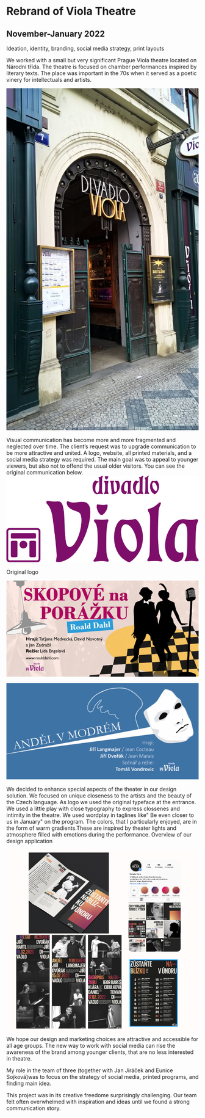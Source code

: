# Rebrand of Viola Theatre
## November-January 2022 
Ideation, identity, branding, social media strategy, print layouts

We worked with a small but very significant Prague Viola theatre located on Národní třída. The theatre is focused on chamber performances inspired by literary texts. The place was important in the 70s when it served as a poetic vinery for intellectuals and artists.

![Oval entrance of the theatre,view from Národní třída street.](Viola-1.jpeg)

Visual communication  has become more and more fragmented and neglected over time. The client’s request was to upgrade communication to be more attractive and united. A logo, website, all printed materials, and a social media strategy was required. The main goal was to appeal to younger viewers, but also not to offend the usual older visitors. You can see the original communication below. 
![Original logo of theatre Viola, Art Nouveau styled letters in violet color spelling Viola.](Viola-4.jpeg)

Original logo

![Poster for a thetre performance.](Viola-5.jpeg)

![Poster for a thetre performance.](Viola-6.jpeg)

We decided to enhance special aspects of the theater in our design solution. We focused on unique closeness to the artists and the beauty of the Czech language. As logo we used the original typeface at the entrance.
We used a little play with close typography to express clossenes and intimity in the theatre. We used wordplay in taglines like" Be even closer to us in January" on the program. The colors, that I particularly enjoyed, are in the form of warm gradients.These are inspired by theater lights and atmosphere filled with emotions during the performance. Overview of our design application

![Poster for a thetre performance.](case-study-viola.jpg)
We hope our design and marketing choices are attractive and accessible for all age groups. The new way to work with social media can rise the awareness of the brand among younger clients, that are no less interested in theatre.

My role in the team of three (together with Jan Jiráček and Eunice Sojková)was to focus on the strategy of social media, printed programs, and finding main idea.

This project was in its creative freedome surprisingly challenging.
Our team felt often overwhelmed with inspiration and ideas until we found a strong communication story.
